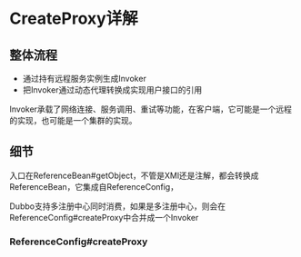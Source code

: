# CreateProxy详解

## 整体流程

- 通过持有远程服务实例生成Invoker
- 把Invoker通过动态代理转换成实现用户接口的引用

Invoker承载了网络连接、服务调用、重试等功能，在客户端，它可能是一个远程的实现，也可能是一个集群的实现。

## 细节

入口在ReferenceBean#getObject，不管是XMl还是注解，都会转换成ReferenceBean，它集成自ReferenceConfig，

Dubbo支持多注册中心同时消费，如果是多注册中心，则会在ReferenceConfig#createProxy中合并成一个Invoker

### ReferenceConfig#createProxy
```java

```